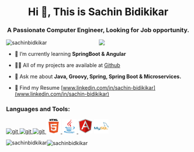 
<h1 align="center">Hi 👋, This is Sachin Bidikikar</h1>
<h3 align="center">A Passionate Computer Engineer, Looking for Job opportunity.</h3>

<img align="right" width="250" src="https://user-images.githubusercontent.com/55389276/140866485-8fb1c876-9a8f-4d6a-98dc-08c4981eaf70.gif">

<p align="left"> <img src="https://komarev.com/ghpvc/?username=sachinbidkikar&label=Profile%20views&color=0e75b6&style=flat" alt="sachinbidkikar" /> </p>

- 🌱 I’m currently learning **SpringBoot & Angular**

- 👨‍💻 All of my projects are available at [Github](https://github.com/sachinbidkikar)

- 💬 Ask me about **Java, Groovy, Spring, Spring Boot & Microservices.**

- 📄 Find my Resume [www.linkedin.com/in/sachin-bidikikar](www.linkedin.com/in/sachin-bidikikar)



<h3 align="left">Languages and Tools:</h3>
<p align="left"> <a href="https://git-scm.com/" target="_blank" rel="noreferrer"> <img src="https://www.vectorlogo.zone/logos/git-scm/git-scm-icon.svg" alt="git" width="40" height="40"/> </a> <a href="https://www.w3.org/html/" target="_blank" rel="noreferrer"> 
  <img src="https://www.vectorlogo.zone/logos/springio/springio-icon.svg" alt="git" width="40" height="40"/> </a> <a href="https://www.w3.org/html/" target="_blank" rel="noreferrer"> 
  <img src="https://www.vectorlogo.zone/logos/getpostman/getpostman-icon.svg" alt="git" width="40" height="40"/> </a> <a href="https://www.w3.org/html/" target="_blank" rel="noreferrer">
  <img src="https://raw.githubusercontent.com/devicons/devicon/master/icons/html5/html5-original-wordmark.svg" alt="html5" width="40" height="40"/> </a> <a href="https://www.java.com" target="_blank" rel="noreferrer"> <img src="https://raw.githubusercontent.com/devicons/devicon/master/icons/java/java-original.svg" alt="java" width="40" height="40"/> </a> <img src="https://raw.githubusercontent.com/devicons/devicon/1119b9f84c0290e0f0b38982099a2bd027a48bf1/icons/angularjs/angularjs-original.svg" alt="angular" width="40" height="40"/> </a>  <a href="https://www.mysql.com/" target="_blank" rel="noreferrer"> <img src="https://raw.githubusercontent.com/devicons/devicon/master/icons/mysql/mysql-original-wordmark.svg" alt="mysql" width="40" height="40"/> </a> </p>

<p><img align="left" src="https://github-readme-stats.vercel.app/api/top-langs?username=sachinbidkikar&show_icons=true&locale=en&layout=compact" alt="sachinbidkikar" /></p>


<p><img align="center" src="https://github-readme-streak-stats.herokuapp.com/?user=sachinbidkikar&" alt="sachinbidkikar" /></p>
